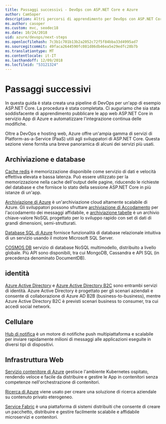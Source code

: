 ```yaml
---
title: Passaggi successivi - DevOps con ASP.NET Core e Azure
author: CamSoper
description: Altri percorsi di apprendimento per DevOps con ASP.NET Core e Azure.
ms.author: casoper
ms.custom: mvc, seodec18
ms.date: 10/24/2018
uid: azure/devops/next-steps
ms.openlocfilehash: 7c3b1c701b13b2a2052c72f5f84bba33d4995ad7
ms.sourcegitcommit: 49faca2644590fc081d86db46ea5e29edfc28b7b
ms.translationtype: MT
ms.contentlocale: it-IT
ms.lasthandoff: 12/09/2018
ms.locfileid: "53121324"
---
```

# <a name="next-steps"></a>Passaggi successivi

In questa guida è stata creata una pipeline di DevOps per un'app di esempio ASP.NET Core. La procedura è stata completata. Ci auguriamo che sia stata soddisfacente di apprendimento pubblicare le app web ASP.NET Core in servizio App di Azure e automatizzare l'integrazione continua delle modifiche.

Oltre a DevOps e hosting web, Azure offre un'ampia gamma di servizi di Platform-as-a-Service (PaaS) utili agli sviluppatori di ASP.NET Core. Questa sezione viene fornita una breve panoramica di alcuni dei servizi più usati.

## <a name="storage-and-databases"></a>Archiviazione e database

[Cache redis](/azure/redis-cache/) è memorizzazione disponibile come servizio di dati e velocità effettiva elevata e bassa latenza. Può essere utilizzato per la memorizzazione nella cache dell'output delle pagine, riducendo le richieste del database e che fornisce lo stato della sessione ASP.NET Core in più istanze di un'app.

[Archiviazione di Azure](/azure/storage/) è un'archiviazione cloud altamente scalabile di Azure. Gli sviluppatori possono sfruttare [archiviazione di Accodamento](/azure/storage/queues/storage-queues-introduction) per l'accodamento dei messaggi affidabile, e [archiviazione tabelle](/azure/storage/tables/table-storage-overview) è un archivio chiave-valore NoSQL progettato per lo sviluppo rapido con set di dati di grandi dimensioni, semi-strutturati.

[Database SQL di Azure](/azure/sql-database/) fornisce funzionalità di database relazionale intuitiva di un servizio usando il motore Microsoft SQL Server.

[COSMOS DB](/azure/cosmos-db/) servizio di database NoSQL multimodello, distribuito a livello globale. Più API sono disponibili, tra cui MongoDB, Cassandra e API SQL (in precedenza denominato DocumentDB).

## <a name="identity"></a>identità

[Azure Active Directory](/azure/active-directory/) e [Azure Active Directory B2C](/azure/active-directory-b2c/) sono entrambi servizi di identità. Azure Active Directory è progettato per gli scenari aziendali e consente di collaborazione di Azure AD B2B (business-to-business), mentre Azure Active Directory B2C è previsti scenari business to consumer, tra cui accedi social network.

## <a name="mobile"></a>Cellulare

[Hub di notifica](/azure/notification-hubs/) è un motore di notifiche push multipiattaforma e scalabile per inviare rapidamente milioni di messaggi alle applicazioni eseguite in diversi tipi di dispositivi.

## <a name="web-infrastructure"></a>Infrastruttura Web

[Servizio contenitore di Azure](/azure/aks/) gestisce l'ambiente Kubernetes ospitato, rendendo veloce e facile da distribuire e gestire le App in contenitori senza competenze nell'orchestrazione di contenitori.

[Ricerca di Azure](/azure/search/) viene usato per creare una soluzione di ricerca aziendale su contenuto privato eterogeneo.

[Service Fabric](/azure/service-fabric/) è una piattaforma di sistemi distribuiti che consente di creare un pacchetto, distribuire e gestire facilmente scalabile e affidabile microservizi e contenitori.
